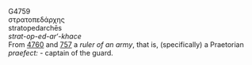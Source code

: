 G4759  
στρατοπεδάρχης  
stratopedarchēs  
*strat-op-ed-ar‘-khace*  
From [4760](g4760) and [757](g0757) a *ruler* *of* *an* *army*, that is,
(specifically) a Praetorian *praefect:* - captain of the guard.  
